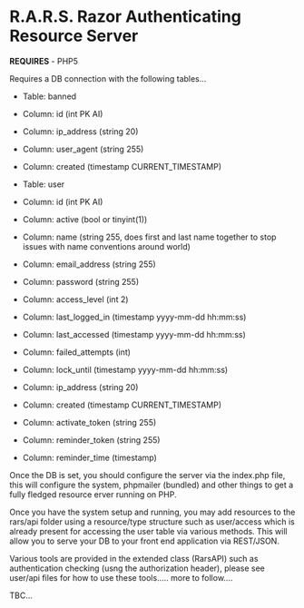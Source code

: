 # R.A.R.S. Razor Authenticating Resource Server


__REQUIRES__ - PHP5


Requires a DB connection with the following tables...


* Table: banned
* Column: id (int PK AI)
* Column: ip_address (string 20)
* Column: user_agent (string 255)
* Column: created (timestamp CURRENT_TIMESTAMP)


* Table: user
* Column: id (int PK AI)
* Column: active (bool or tinyint(1))
* Column: name (string 255, does first and last name together to stop issues with name conventions around world)
* Column: email_address (string 255)
* Column: password (string 255)
* Column: access_level (int 2)
* Column: last_logged_in (timestamp yyyy-mm-dd hh:mm:ss)
* Column: last_accessed (timestamp yyyy-mm-dd hh:mm:ss)
* Column: failed_attempts (int)
* Column: lock_until (timestamp yyyy-mm-dd hh:mm:ss)
* Column: ip_address (string 20)
* Column: created (timestamp CURRENT_TIMESTAMP)
* Column: activate_token (string 255)
* Column: reminder_token (string 255)
* Column: reminder_time (timestamp)


Once the DB is set, you should configure the server via the index.php file, this will configure the system, phpmailer (bundled) and other things to get a fully fledged resource erver running on PHP.


Once you have the system setup and running, you may add resources to the rars/api folder using a resource/type structure such as user/access which is already present for accessing the user table via various methods. This will allow you to serve your DB to your front end application via REST/JSON.


Various tools are provided in the extended class (RarsAPI) such as authentication checking (usng the authorization header), please see user/api files for how to use these tools..... more to follow....


TBC...
